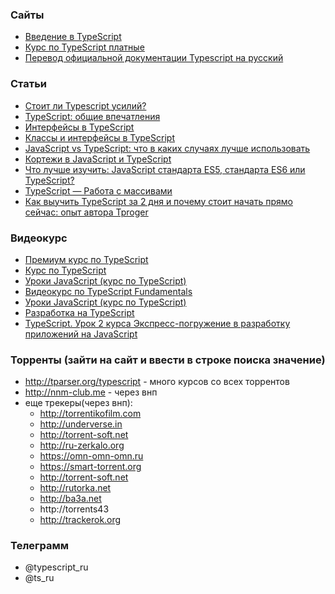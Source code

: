 ### Сайты
+ [Введение в TypeScript](https://metanit.com/web/typescript/1.1.php)
+ [Курс по TypeScript платные](https://learn.javascript.ru/courses/typescript)
+ [Перевод официальной документации Typescript на русский](http://typescript-lang.ru/docs/)

### Статьи
+ [Стоит ли Typescript усилий?](https://habr.com/post/308374/)
+ [TypeScript: общие впечатления](https://habr.com/post/258957/)
+ [Интерфейсы в TypeScript](https://medium.com/@sergey.bakaev/%D0%B8%D0%BD%D1%82%D0%B5%D1%80%D1%84%D0%B5%D0%B9%D1%81%D1%8B-%D0%B2-typescript-5ac4ae1de797)
+ [Классы и интерфейсы в TypeScript](https://medium.com/devschacht/%D0%BA%D0%BB%D0%B0%D1%81%D1%81%D1%8B-%D0%B8-%D0%B8%D0%BD%D1%82%D0%B5%D1%80%D1%84%D0%B5%D0%B9%D1%81%D1%8B-%D0%B2-typescript-ce556514b7d5)
+ [JavaScript vs TypeScript: что в каких случаях лучше использовать](https://proglib.io/p/javascript-vs-typescript/)
+ [Кортежи в JavaScript и TypeScript](https://medium.com/@frontman/%D0%BA%D0%BE%D1%80%D1%82%D0%B5%D0%B6%D0%B8-%D0%B2-javascript-%D0%B8-typescript-74950fac15c3)
+ [Что лучше изучить: JavaScript стандарта ES5, стандарта ES6 или TypeScript?](https://tproger.ru/translations/es5-es6-or-typescript/)
+ [TypeScript — Работа с массивами](https://webformyself.com/typescript-rabota-s-massivami/)
+ [Как выучить TypeScript за 2 дня и почему стоит начать прямо сейчас: опыт автора Tproger](https://tproger.ru/articles/how-to-learn-typescript/)

### Видеокурс
+ [Премиум курс по TypeScript](https://www.youtube.com/watch?v=5pAizRpodu4&list=PL16-BCTzDtaFwuQmD2izA_TGQlbVRF6Qh)
+ [Курс по TypeScript](https://www.youtube.com/watch?v=n_OAH9JOyUo&list=PLD-piGJ3Dtl3ChTNpxEGwBtffBVQuJCah)
+ [Уроки JavaScript (курс по TypeScript)](https://www.youtube.com/watch?v=U0bnSOWVoEw&list=PLLvTAhHe8AYDri85O-x9wHPZ_iIZ1M9EV)
+ [Видеокурс по TypeScript Fundamentals](https://www.youtube.com/watch?v=bSoIeNo-aiw&list=PLvItDmb0sZw-IMHd1YSzLZ4UayqSQP6-I)
+ [Уроки JavaScript (курс по TypeScript)](https://www.youtube.com/watch?v=U0bnSOWVoEw&list=PLLvTAhHe8AYDri85O-x9wHPZ_iIZ1M9EV)
+ [Разработка на TypeScript](https://www.youtube.com/watch?v=_3n4JdZdXWo)
+ [TypeScript. Урок 2 курса Экспресс-погружение в разработку приложений на JavaScript](https://www.youtube.com/watch?v=k_ZtVc1S8Ww&t=7s)

### Торренты (зайти на сайт и ввести в строке поиска значение)
+ http://tparser.org/typescript - много курсов со всех торрентов
+ http://nnm-club.me - через внп
+ еще трекеры(через внп):
  + http://torrentikofilm.com
  + http://underverse.in
  + http://torrent-soft.net
  + http://ru-zerkalo.org
  + https://omn-omn-omn.ru
  + https://smart-torrent.org
  + http://torrent-soft.net
  + http://rutorka.net
  + http://ba3a.net
  + http://torrents43
  + http://trackerok.org

### Телеграмм
+ @typescript_ru
+ @ts_ru

